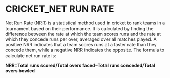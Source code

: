 # CRICKET_NET RUN RATE

Net Run Rate (NRR) is a statistical method used in cricket to rank teams in a tournament based on their performance. It is calculated by finding the difference between the rate at which the team scores runs and the rate at which they concede runs per over, averaged over all matches played. A positive NRR indicates that a team scores runs at a faster rate than they concede them, while a negative NRR indicates the opposite.
The formula to calculate net run rate is:

<b>NRR=Total runs scored/Total overs faced−Total runs conceded/Total overs bowled</b>

​
